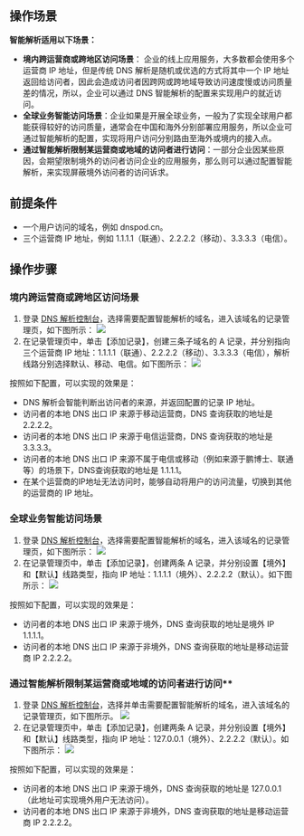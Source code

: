 ## 操作场景

**智能解析适用以下场景：**

-  **境内跨运营商或跨地区访问场景**： 企业的线上应用服务，大多数都会使用多个运营商 IP 地址，但是传统 DNS 解析是随机或优选的方式将其中一个 IP 地址返回给访问者，因此会造成访问者因跨网或跨地域导致访问速度慢或访问质量差的情况，所以，企业可以通过 DNS 智能解析的配置来实现用户的就近访问。
- **全球业务智能访问场景**：企业如果是开展全球业务，一般为了实现全球用户都能获得较好的访问质量，通常会在中国和海外分别部署应用服务，所以企业可通过智能解析的配置，实现将用户访问分别路由至海外或境内的接入点。
- **通过智能解析限制某运营商或地域的访问者进行访问**：一部分企业因某些原因，会期望限制境外的访问者访问企业的应用服务，那么则可以通过配置智能解析，来实现屏蔽境外访问者的访问诉求。



## 前提条件

- 一个用户访问的域名，例如 dnspod.cn。
- 三个运营商 IP 地址，例如 1.1.1.1（联通）、2.2.2.2（移动）、3.3.3.3（电信）。

## 操作步骤

### 境内跨运营商或跨地区访问场景
1. 登录 [DNS 解析控制台](https://console.cloud.tencent.com/cns)，选择需要配置智能解析的域名，进入该域名的记录管理页，如下图所示：
![](https://main.qcloudimg.com/raw/16ed7f1b819aecc98ef65775fcc54d17.png)
2. 在记录管理页中，单击【添加记录】，创建三条子域名的 A 记录，并分别指向三个运营商 IP 地址：1.1.1.1（联通）、2.2.2.2（移动）、3.3.3.3（电信），解析线路分别选择默认、移动、电信。如下图所示：
![](https://main.qcloudimg.com/raw/35b80c1228592fa2414c1021c27a374e.png)

按照如下配置，可以实现的效果是：
  - DNS 解析会智能判断出访问者的来源，并返回配置的记录 IP 地址。
  - 访问者的本地 DNS 出口 IP 来源于移动运营商，DNS 查询获取的地址是 2.2.2.2。
  - 访问者的本地 DNS 出口 IP 来源于电信运营商，DNS 查询获取的地址是 3.3.3.3。
  - 访问者的本地 DNS 出口 IP 来源不属于电信或移动（例如来源于鹏博士、联通等）的场景下，DNS查询获取的地址是 1.1.1.1。
  - 在某个运营商的IP地址无法访问时，能够自动将用户的访问流量，切换到其他的运营商的 IP 地址。


### 全球业务智能访问场景
1. 登录 [DNS 解析控制台](https://console.cloud.tencent.com/cns)，选择需要配置智能解析的域名，进入该域名的记录管理页，如下图所示：
![](https://main.qcloudimg.com/raw/16ed7f1b819aecc98ef65775fcc54d17.png)
2. 在记录管理页中，单击【添加记录】，创建两条 A 记录，并分别设置【境外】和【默认】线路类型，指向 IP 地址：1.1.1.1（境外）、2.2.2.2（默认）。如下图所示：
![](https://main.qcloudimg.com/raw/120e6e2f43eb440bee36a5c00fee2785.png)

 按照如下配置，可以实现的效果是：
  - 访问者的本地 DNS 出口 IP 来源于境外，DNS 查询获取的地址是境外 IP 1.1.1.1。
  - 访问者的本地 DNS 出口 IP 来源于非境外，DNS 查询获取的地址是移动运营商 IP 2.2.2.2。

### 通过智能解析限制某运营商或地域的访问者进行访问**
1. 登录 [DNS 解析控制台](https://console.cloud.tencent.com/cns)，选择并单击需要配置智能解析的域名，进入该域名的记录管理页，如下图所示。
![](https://main.qcloudimg.com/raw/16ed7f1b819aecc98ef65775fcc54d17.png)
2. 在记录管理页中，单击【添加记录】，创建两条 A 记录，并分别设置【境外】和【默认】线路类型，指向 IP 地址：127.0.0.1（境外）、2.2.2.2（默认）。如下图所示：
![](https://main.qcloudimg.com/raw/9b228c2574b375664199b409626d1e09.png)

按照如下配置，可以实现的效果是：
   - 访问者的本地 DNS 出口 IP 来源于境外，DNS 查询获取的地址是 127.0.0.1 （此地址可实现境外用户无法访问）。
   - 访问者的本地 DNS 出口 IP 来源于非境外，DNS 查询获取的地址是移动运营商 IP 2.2.2.2。





